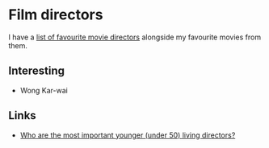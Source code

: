 # Film directors
I have a [list of favourite movie directors](https://letterboxd.com/nikitavoloboev/list/favourite-directors/) alongside my favourite movies from them.

## Interesting
- Wong Kar-wai

## Links
- [Who are the most important younger (under 50) living directors?](https://www.reddit.com/r/TrueFilm/comments/8l3d06/who_are_the_most_important_younger_under_50/)